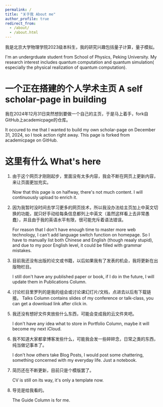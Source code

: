 ```yaml
---
permalink: /
title: "关于我 About me"
author_profile: true
redirect_from: 
  - /about/
  - /about.html
---
```


我是北京大学物理学院2023级本科生，我的研究兴趣包括量子计算，量子模拟。

I'm an undergrduate student from School of Physics, Peking University. My research interest includes quantum computation and quantum simulation( especially the physical realization of quantum computation).



一个正在搭建的个人学术主页 A self scholar-page in building
======
我在2024年12月31日突然想到要做一个自己的主页，于是马上着手，fork自GitHub上academicpage的仓库。

It occured to me that I wanted to build my own scholar-page on December 31, 2024, so I took action right away. This page is forked from academicpage on GitHub.


这里有什么 What's here
======
1. 由于这个网页才刚刚起步，里面没有太多内容，我会不断在网页上更新内容，来让页面更加充实。

   Now that this page is on halfway, there's not much content. I will continuously upload to enrich it.
2. 因为我暂时没时间去学习更多的网页技术，所以我没办法给主页加上中英文切换的功能，就只好手动给每条信息都列上中英文（虽然这样看上去非常愚蠢），并且由于我的英语水平有限，很可能充斥着语法错误。

   For reason that I don't have enough time to master more web technology, I can't add language switch function on homepage. So I have to manually list both Chinese and English (though reaaly stupid), and due to my poor English level, it could be filled with grammar mistakes.
3. 目前我还没有出版的论文或书籍，以后如果我有了发表的机会，我将更新在出版物栏目。

   I still don't have any published paper or book, if I do in the future, I will update them in Publications Column.
4. 讨论栏目里罗列的是我的组会或讨论课幻灯片/文档，点进去以后有下载链接。
   Talks Column contains slides of my conference or talk-class, you can get a download link after click in.
5. 我还没有想好文件夹放些什么东西，可能会变成我的云文件夹吧。

   I don't have any idea what to store in Portfolio Column, maybe it will become my next iCloud.
6. 我不知道大家都拿博客发些什么，可能我会发一些碎碎念，日常之类的东西，纯当做记事本了。

   I don't how others take Blog Posts, I would post some chattering, something concerned with my everyday life. Just a notebook.
7. 简历还在不断更新，目前只是个模版罢了。

   CV is still on its way, it's only a template now.
8. 导览是给我看的。

   The Guide Column is for me.
